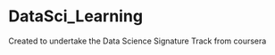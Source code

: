 DataSci_Learning
================

Created to undertake the Data Science Signature Track from coursera
